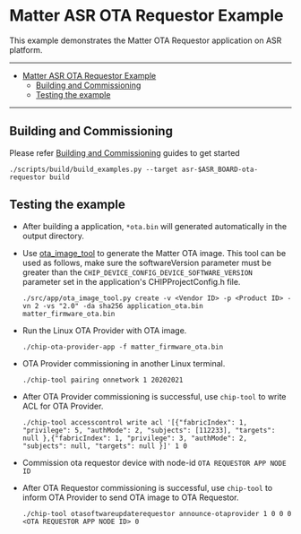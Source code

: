 # Matter ASR OTA Requestor Example

This example demonstrates the Matter OTA Requestor application on ASR platform.

---

-   [Matter ASR OTA Requestor Example](#matter-asr-ota-requestor-example)
    -   [Building and Commissioning](#building-and-commissioning)
    -   [Testing the example](#testing-the-example)

---

## Building and Commissioning

Please refer
[Building and Commissioning](../../../docs/platforms/asr/asr_getting_started_guide.md#building-the-example-application)
guides to get started

```
./scripts/build/build_examples.py --target asr-$ASR_BOARD-ota-requestor build
```

## Testing the example

-   After building a application, `*ota.bin` will generated automatically in the
    output directory.

-   Use
    [ota_image_tool](https://github.com/project-chip/connectedhomeip/blob/master/src/app/ota_image_tool.py)
    to generate the Matter OTA image. This tool can be used as follows, make
    sure the softwareVersion parameter must be greater than the
    `CHIP_DEVICE_CONFIG_DEVICE_SOFTWARE_VERSION` parameter set in the
    application's CHIPProjectConfig.h file.

    ```
    ./src/app/ota_image_tool.py create -v <Vendor ID> -p <Product ID> -vn 2 -vs "2.0" -da sha256 application_ota.bin matter_firmware_ota.bin
    ```

-   Run the Linux OTA Provider with OTA image.
    ```
    ./chip-ota-provider-app -f matter_firmware_ota.bin
    ```
-   OTA Provider commissioning in another Linux terminal.
    ```
    ./chip-tool pairing onnetwork 1 20202021
    ```
-   After OTA Provider commissioning is successful, use `chip-tool` to write ACL
    for OTA Provider.
    ```
    ./chip-tool accesscontrol write acl '[{"fabricIndex": 1, "privilege": 5, "authMode": 2, "subjects": [112233], "targets": null },{"fabricIndex": 1, "privilege": 3, "authMode": 2, "subjects": null, "targets": null }]' 1 0
    ```
-   Commission ota requestor device with node-id `OTA REQUESTOR APP NODE ID`
-   After OTA Requestor commissioning is successful, use `chip-tool` to inform
    OTA Provider to send OTA image to OTA Requestor.
    ```
    ./chip-tool otasoftwareupdaterequestor announce-otaprovider 1 0 0 0 <OTA REQUESTOR APP NODE ID> 0
    ```
